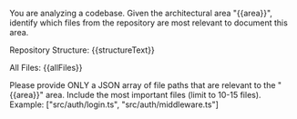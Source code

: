 You are analyzing a codebase. Given the architectural area "{{area}}", identify which files from the repository are most relevant to document this area.

Repository Structure:
{{structureText}}

All Files:
{{allFiles}}

Please provide ONLY a JSON array of file paths that are relevant to the "{{area}}" area. Include the most important files (limit to 10-15 files). Example: ["src/auth/login.ts", "src/auth/middleware.ts"]
